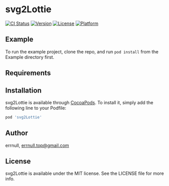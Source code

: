 # svg2Lottie

[![CI Status](https://img.shields.io/travis/errnull/svg2Lottie.svg?style=flat)](https://travis-ci.org/errnull/svg2Lottie)
[![Version](https://img.shields.io/cocoapods/v/svg2Lottie.svg?style=flat)](https://cocoapods.org/pods/svg2Lottie)
[![License](https://img.shields.io/cocoapods/l/svg2Lottie.svg?style=flat)](https://cocoapods.org/pods/svg2Lottie)
[![Platform](https://img.shields.io/cocoapods/p/svg2Lottie.svg?style=flat)](https://cocoapods.org/pods/svg2Lottie)

## Example

To run the example project, clone the repo, and run `pod install` from the Example directory first.

## Requirements

## Installation

svg2Lottie is available through [CocoaPods](https://cocoapods.org). To install
it, simply add the following line to your Podfile:

```ruby
pod 'svg2Lottie'
```

## Author

errnull, errnull.top@gmail.com

## License

svg2Lottie is available under the MIT license. See the LICENSE file for more info.
